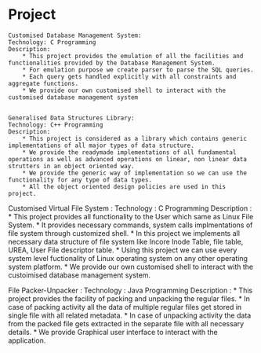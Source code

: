 # Project
  
  
       

    Customised Database Management System:
    Technology: C Programming
    Description: 
        * This project provides the emulation of all the facilities and functionalities provided by the Database Management System. 
        * For emulation purpose we create parser to parse the SQL queries.
        * Each query gets handled explicitly with all constraints and aggregate functions.
        * We provide our own customised shell to interact with the customised database management system
      
    
    Generalised Data Structures Library:
    Technology: C++ Programming 
    Description:
        * This project is considered as a library which contains generic implementations of all major types of data structure.
        * We provide the readymade implementations of all fundamental operations as well as advanced operations on linear, non linear data strutters in an object oriented way.
        * We provide the generic way of implementation so we can use the functionality for any type of data types.
        * All the object oriented design policies are used in this project.
        

  Customised Virtual File System :
  Technology : C Programming
  Description :
        * This project provides all functionality to the User which same as Linux File System.
        * It provides necessary commands, system calls implmentations of file system through customized shell.
        * In this project we implements all necessary data structure of file system like Incore Inode Table, file table, UREA, User File descriptor table.
        * Using this project we can use every system level fuctionality of Linux operating system on any other operating system platform.
        * We provide our own customised shell to interact with the custoimised database management system.
   
   
   File Packer-Unpacker :
   Technology : Java Programming
   Description :
        * This project provides the facility of packing and unpacking the regular files. 
        * In case of packing activity all the data of multiple regular files get stored in single file with all related metadata.
        * In case of unpacking activity the data from the packed file gets extracted in the separate file with all necessary details.
        * We provide Graphical user interface to interact with the application.
